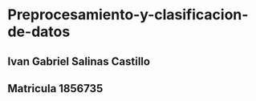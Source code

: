 # Preprocesamiento-y-clasificacion-de-datos

## Ivan Gabriel Salinas Castillo 
## Matricula 1856735

